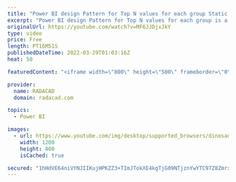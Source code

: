 ```yaml
---
title: "Power BI design Pattern for Top N values for each group Static."
excerpt: "Power BI design Pattern for Top N values for each group is a static approach for calculating the top n values of a group. for a dynamic approach, you can use DAX (I will explain in the next video)"
originalUrl: https://youtube.com/watch?v=MF6JJDjxJkY
type: video
price: Free
length: PT16M51S
publishedDateTime: 2022-03-29T01:03:16Z
heat: 50

featuredContent: "<iframe width=\"800\" height=\"500\" frameborder=\"0\" src=\"https://www.youtube.com/embed/MF6JJDjxJkY\" allow=\"accelerometer; autoplay; encrypted-media; gyroscope; picture-in-picture\" allowfullscreen></iframe>"

provider:
  name: RADACAD
  domain: radacad.com

topics:
  - Power BI

images:
  - url: https://www.youtube.com/img/desktop/supported_browsers/dinosaur.png
    width: 1200
    height: 800
    isCached: true

secured: "1hHdVE64niVYNJIIKujHPKZZ3+TImJTokXE4kgTjG09NTjznYwYTC97Z8Zmrxj3q3Uytc/C9/72Oc9meTr/SsD614GWLOBlxAFm2K1JhRfZhKdlfXVtUP5bWZSCeNWbhmvOMoWC7TbPmEWUikMKBlIK0NztJ7ZqKsi37aBiqC9s8lbA+Ny7wZ+PJZFdzEaK6FqOmyCjlUWevn3wCcd3+kUeeKBjOEK+PDkXOXIpXTr5+j9dWQVpXEpEVxmg7dtGcBJgVg3CtTEIrKCOOgNIiNU31GAwVVNvV9+jbvxFEI0Xq9NMrdDTb21ep9pn4zVuk2CYyrzTgQGjsM0/orUG7YUDkOKm9M6O7BKSJAmS/bE8uN9lL+dGSWWI5vjSBGWYoLKlS0pOuiI+yIwkCfF+2pVotgV1CQSaSiPP5edbovvY=;OQ0eUpzeieh27H7xkyB0nQ=="
---
```


